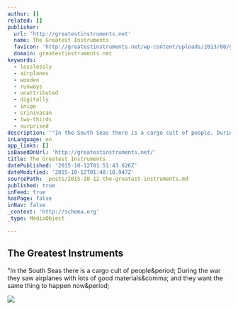 ```yaml
---
author: []
related: []
publisher:
  url: 'http://greatestinstruments.net'
  name: The Greatest Instruments
  favicon: 'http://greatestinstruments.net/wp-content/uploads/2013/08/galtfavicon.ico'
  domain: greatestinstruments.net
keywords:
  - losslessly
  - airplanes
  - wooden
  - runways
  - unattributed
  - digitally
  - inigo
  - srinivasan
  - two-thirds
  - surprised
description: '"In the South Seas there is a cargo cult of people. During the war they saw airplanes with lots of good materials, and they want the same thing to happen now.'
inLanguage: en
app_links: []
isBasedOnUrl: 'http://greatestinstruments.net/'
title: The Greatest Instruments
datePublished: '2015-10-12T01:51:43.626Z'
dateModified: '2015-10-12T01:48:18.947Z'
sourcePath: _posts/2015-10-12-the-greatest-instruments.md
published: true
inFeed: true
hasPage: false
inNav: false
_context: 'http://schema.org'
_type: MediaObject

---
```

<article style=""><h1>The Greatest Instruments</h1><p>"In the South Seas there is a cargo cult of people&amp;period; During the war they saw airplanes with lots of good materials&amp;comma; and they want the same thing to happen now&amp;period;</p><img src="http://greatestinstruments.net/wp-content/uploads/2014/08/Cargo-Cult-Small-web-550x290.jpg" /></article>